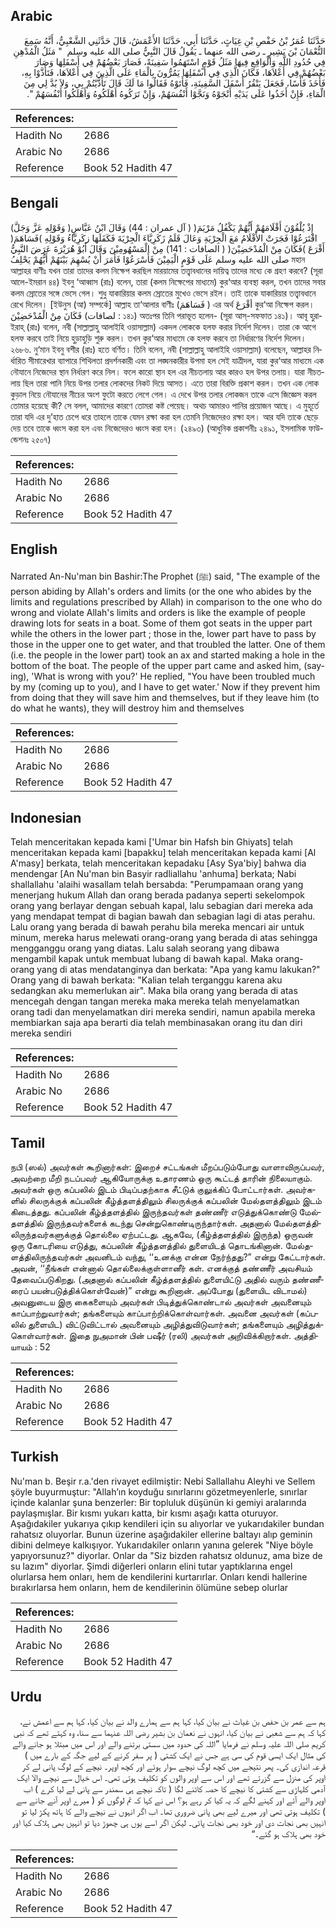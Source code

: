 ## Arabic


<div dir="rtl" lang="ar" style={{fontSize:'larger',backgroundColor:'#f8f9fa',padding:20}}>
حَدَّثَنَا عُمَرُ بْنُ حَفْصِ بْنِ غِيَاثٍ، حَدَّثَنَا أَبِي، حَدَّثَنَا الأَعْمَشُ، قَالَ حَدَّثَنِي الشَّعْبِيُّ، أَنَّهُ سَمِعَ النُّعْمَانَ بْنَ بَشِيرٍ ـ رضى الله عنهما ـ يَقُولُ قَالَ النَّبِيُّ صلى الله عليه وسلم ‏ "‏ مَثَلُ الْمُدْهِنِ فِي حُدُودِ اللَّهِ وَالْوَاقِعِ فِيهَا مَثَلُ قَوْمٍ اسْتَهَمُوا سَفِينَةً، فَصَارَ بَعْضُهُمْ فِي أَسْفَلِهَا وَصَارَ بَعْضُهُمْ فِي أَعْلاَهَا، فَكَانَ الَّذِي فِي أَسْفَلِهَا يَمُرُّونَ بِالْمَاءِ عَلَى الَّذِينَ فِي أَعْلاَهَا، فَتَأَذَّوْا بِهِ، فَأَخَذَ فَأْسًا، فَجَعَلَ يَنْقُرُ أَسْفَلَ السَّفِينَةِ، فَأَتَوْهُ فَقَالُوا مَا لَكَ قَالَ تَأَذَّيْتُمْ بِي، وَلاَ بُدَّ لِي مِنَ الْمَاءِ، فَإِنْ أَخَذُوا عَلَى يَدَيْهِ أَنْجَوْهُ وَنَجَّوْا أَنْفُسَهُمْ، وَإِنْ تَرَكُوهُ أَهْلَكُوهُ وَأَهْلَكُوا أَنْفُسَهُمْ ‏"‏‏.‏
</div>
<div style={{backgroundColor:'#f8f9fa',padding:20, marginBottom: 10}}><table> <thead> <tr> <th>References:</th> <th></th> </tr> </thead> <tbody><tr><td>Hadith No</td><td>2686</td></tr><tr><td>Arabic No</td><td>2686</td></tr><tr><td>Reference</td><td>Book 52 Hadith 47</td></tr></tbody></table></div>

## Bengali


<div dir="ltr" lang="bn" style={{fontSize:'larger',backgroundColor:'#f8f9fa',padding:20}}>
(وَقَوْلِهِ عَزَّ وَجَلَّ )إِذْ يُلْقُوْنَ أَقْلَامَهُمْ أَيُّهُمْ يَكْفُلُ مَرْيَمَ( ( آل عمران : 44) وَقَالَ ابْنُ عَبَّاسٍ اقْتَرَعُوْا فَجَرَتْ الأَقْلَامُ مَعَ الْجِرْيَةِ وَعَالَ قَلَمُ زَكَرِيَّاءَ الْجِرْيَةَ فَكَفَلَهَا زكَرِيَّاءُ وَقَوْلِهِ )فَسَاهَمَ( أَقْرَعَ )فَكَانَ مِنْ الْمُدْحَضِيْنَ( ( الصافات : 141) مِنْ الْمَسْهُومِيْنَ وَقَالَ أَبُوْ هُرَيْرَةَ عَرَضَ النَّبِيُّ صلى الله عليه وسلم عَلَى قَوْمٍ الْيَمِيْنَ فَأَسْرَعُوْا فَأَمَرَ أَنْ يُسْهِمَ بَيْنَهُمْ أَيُّهُمْ يَحْلِفُ মহান আল্লাহর বাণীঃ যখন তারা তাদের কলম নিক্ষেপ করছিল মারয়ামের তত্ত্বাবধানের দায়িত্ব তাদের মধ্যে কে গ্রহণ করবে? (সূরা আলে-ইমরান ৪৪) ইবনু ‘আব্বাস (রাঃ) বলেন, তারা (কলম নিক্ষেপের মাধ্যমে) কুর‘আর ব্যবস্থা করল, তখন তাদের সবার কলম স্রোতের সঙ্গে ভেসে গেল। শুধু যাকারিয়ার কলম স্রোতের মুখেও ভেসে রইল। তাই তাকে যাকারিয়ার তত্ত্বাবধানে রেখে দিলেন। [ইউনুস (আ) সম্পর্কে] আল্লাহ তা‘আলার বাণীঃ (فَسَاهَمَ ) এর অর্থ أقْرَعَ কুর‘আ নিক্ষেপ করল। فَكَانَ مِنْ الْمُدْحَضِيْنَ (لصافات : ১৪১) অতঃপর তিনি পরাভূত হলেন- (সূরা আস্-সফফাত ১৪১)। আবূ হুরাইরাহ্ (রাঃ) বলেন, নবী (সাল্লাল্লাহু আলাইহি ওয়াসাল্লাম) একদল লোককে হলফ করার নির্দেশ দিলেন। তারা কে আগে হলফ করবে তাই নিয়ে হুড়াহুড়ি শুরু করল। তখন কুর‘আর মাধ্যমে কে হলফ করবে তা নির্ধারণের নির্দেশ দিলেন। ২৬৮৬. নু‘মান ইবনু বশীর (রাঃ) হতে বর্ণিত। তিনি বলেন, নবী (সাল্লাল্লাহু আলাইহি ওয়াসাল্লাম) বলেছেন, আল্লাহর নির্ধারিত সীমারেখার ব্যাপারে শিথিলতা প্রদর্শনকারী এবং তা লঙ্ঘনকারীর উপমা হল সেই যাত্রীদল, যারা কুর‘আর মাধ্যমে এক নৌযানে নিজেদের স্থান নির্ধারণ করে নিল। ফলে কারো স্থান হল এর নীচতলায় আর কারও হল উপর তলায়। যারা নীচতলায় ছিল তারা পানি নিয়ে উপর তলার লোকদের নিকট দিয়ে আসত। এতে তারা বিরক্তি প্রকাশ করল। তখন এক লোক কুড়াল নিয়ে নৌযানের নীচের অংশ ফুটো করতে লেগে গেল। এ দেখে উপর তলার লোকজন তাকে এসে জিজ্ঞেস করল তোমার হয়েছে কী? সে বলল, আমাদের কারণে তোমরা কষ্ট পেয়েছ। অথচ আমারও পানির প্রয়োজন আছে। এ মুহূর্তে তারা যদি এর দু’হাত চেপে ধরে তাহলে তাকে যেমন রক্ষা করা হল তেমনি নিজেদেরও রক্ষা হল। আর যদি তাকে ছেড়ে দেয় তবে তাকে ধ্বংস করা হল এবং নিজেদেরও ধ্বংস করা হল। (২৪৯৩) (আধুনিক প্রকাশনীঃ ২৪৯১, ইসলামিক ফাউন্ডেশনঃ ২৫০৭)
</div>
<div style={{backgroundColor:'#f8f9fa',padding:20, marginBottom: 10}}><table> <thead> <tr> <th>References:</th> <th></th> </tr> </thead> <tbody><tr><td>Hadith No</td><td>2686</td></tr><tr><td>Arabic No</td><td>2686</td></tr><tr><td>Reference</td><td>Book 52 Hadith 47</td></tr></tbody></table></div>

## English


<div dir="ltr" lang="en" style={{fontSize:'larger',backgroundColor:'#f8f9fa',padding:20}}>
Narrated An-Nu'man bin Bashir:The Prophet (ﷺ) said, "The example of the person abiding by Allah's orders and limits (or the one who abides by the limits and regulations prescribed by Allah) in comparison to the one who do wrong and violate Allah's limits and orders is like the example of people drawing lots for seats in a boat. Some of them got seats in the upper part while the others in the lower part ; those in the, lower part have to pass by those in the upper one to get water, and that troubled the latter. One of them (i.e. the people in the lower part) took an ax and started making a hole in the bottom of the boat. The people of the upper part came and asked him, (saying), 'What is wrong with you?' He replied, "You have been troubled much by my (coming up to you), and I have to get water.' Now if they prevent him from doing that they will save him and themselves, but if they leave him (to do what he wants), they will destroy him and themselves
</div>
<div style={{backgroundColor:'#f8f9fa',padding:20, marginBottom: 10}}><table> <thead> <tr> <th>References:</th> <th></th> </tr> </thead> <tbody><tr><td>Hadith No</td><td>2686</td></tr><tr><td>Arabic No</td><td>2686</td></tr><tr><td>Reference</td><td>Book 52 Hadith 47</td></tr></tbody></table></div>

## Indonesian


<div dir="ltr" lang="id" style={{fontSize:'larger',backgroundColor:'#f8f9fa',padding:20}}>
Telah menceritakan kepada kami ['Umar bin Hafsh bin Ghiyats] telah menceritakan kepada kami [bapakku] telah menceritakan kepada kami [Al A'masy] berkata, telah menceritakan kepadaku [Asy Sya'biy] bahwa dia mendengar [An Nu'man bin Basyir radliallahu 'anhuma] berkata; Nabi shallallahu 'alaihi wasallam telah bersabda: "Perumpamaan orang yang menerjang hukum Allah dan orang berada padanya seperti sekelompok orang yang berlayar dengan sebuah kapal, lalu sebagian dari mereka ada yang mendapat tempat di bagian bawah dan sebagian lagi di atas perahu. Lalu orang yang berada di bawah perahu bila mereka mencari air untuk minum, mereka harus melewati orang-orang yang berada di atas sehingga mengganggu orang yang diatas. Lalu salah seorang yang dibawa mengambil kapak untuk membuat lubang di bawah kapal. Maka orang-orang yang di atas mendatanginya dan berkata: "Apa yang kamu lakukan?" Orang yang di bawah berkata: "Kalian telah terganggu karena aku sedangkan aku memerlukan air". Maka bila orang yang berada di atas mencegah dengan tangan mereka maka mereka telah menyelamatkan orang tadi dan menyelamatkan diri mereka sendiri, namun apabila mereka membiarkan saja apa berarti dia telah membinasakan orang itu dan diri mereka sendiri
</div>
<div style={{backgroundColor:'#f8f9fa',padding:20, marginBottom: 10}}><table> <thead> <tr> <th>References:</th> <th></th> </tr> </thead> <tbody><tr><td>Hadith No</td><td>2686</td></tr><tr><td>Arabic No</td><td>2686</td></tr><tr><td>Reference</td><td>Book 52 Hadith 47</td></tr></tbody></table></div>

## Tamil


<div dir="ltr" lang="ta" style={{fontSize:'larger',backgroundColor:'#f8f9fa',padding:20}}>
நபி (ஸல்) அவர்கள் கூறினார்கள்: இறைச் சட்டங்கள் மீறப்படும்போது வாளாவிருப்பவர், அவற்றை மீறி நடப்பவர் ஆகியோருக்கு உதாரணம் ஒரு கூட்டத் தாரின் நிலையாகும். அவர்கள் ஒரு கப்பலில் இடம் பிடிப்பதற்காக சீட்டுக் குலுக்கிப் போட்டார்கள். அவர்களில் சிலருக்குக் கப்பலின் கீழ்த்தளத்திலும் சிலருக்குக் கப்பலின் மேல்தளத்திலும் இடம் கிடைத்தது. கப்பலின் கீழ்த்தளத்தில் இருந்தவர்கள் தண்ணீர் எடுத்துக்கொண்டு மேல்தளத்தில் இருந்தவர்களைக் கடந்து சென்றுகொண்டிருந்தார்கள். அதனால் மேல்தளத்திலிருந்தவர்களுக்குத் தொல்லை ஏற்பட்டது. ஆகவே, (கீழ்த்தளத்தில் இருந்த) ஒருவன் ஒரு கோடரியை எடுத்து, கப்பலின் கீழ்த்தளத்தில் துளையிடத் தொடங்கினான். மேல்தளத்திலிருந்தவர்கள் அவனிடம் வந்து, ‘‘உனக்கு என்ன நேர்ந்தது?” என்று கேட்டார்கள். அவன், ‘‘நீங்கள் என்னால் தொல்லைக்குள்ளானீர் கள். எனக்குத் தண்ணீர் அவசியம் தேவைப்படுகிறது. (அதனால் கப்பலின் கீழ்த்தளத்தில் துளையிட்டு அதில் வரும் தண்ணீரைப் பயன்படுத்திக்கொள்வேன்)” என்று கூறினான். அப்போது (துளையிட விடாமல்) அவனுடைய இரு கைகளையும் அவர்கள் பிடித்துக்கொண்டால் அவர்கள் அவனையும் காப்பாற்றுவார்கள்; தங்களையும் காப்பாற்றிக்கொள்வார்கள். அவனை அவர்கள் (கப்பலில் துளையிட) விட்டுவிட்டால் அவனையும் அழித்துவிடுவார்கள்; தங்களையும் அழித்துக்கொள்வார்கள். இதை நுஅமான் பின் பஷீர் (ரலி) அவர்கள் அறிவிக்கிறார்கள். அத்தியாயம் : 52
</div>
<div style={{backgroundColor:'#f8f9fa',padding:20, marginBottom: 10}}><table> <thead> <tr> <th>References:</th> <th></th> </tr> </thead> <tbody><tr><td>Hadith No</td><td>2686</td></tr><tr><td>Arabic No</td><td>2686</td></tr><tr><td>Reference</td><td>Book 52 Hadith 47</td></tr></tbody></table></div>

## Turkish


<div dir="ltr" lang="tr" style={{fontSize:'larger',backgroundColor:'#f8f9fa',padding:20}}>
Nu'man b. Beşir r.a.'den rivayet edilmiştir: Nebi Sallallahu Aleyhi ve Sellem şöyle buyurmuştur: "Allah’ın koyduğu sınırlarını gözetmeyenlerle, sınırlar içinde kalanlar şuna benzerler: Bir topluluk düşünün ki gemiyi aralarında paylaşmışlar. Bir kısmı yukarı katta, bir kısmı aşağı katta oturuyor. Aşağıdakiler yukarıya çıkıp kendileri için su alıyorlar ve yukarıdakiler bundan rahatsız oluyorlar. Bunun üzerine aşağıdakiler ellerine baltayı alıp geminin dibini delmeye kalkışıyor. Yukarıdakiler onların yanına gelerek "Niye böyle yapıyorsunuz?" diyorlar. Onlar da "Siz bizden rahatsız oldunuz, ama bize de su lazım" diyorlar. Şimdi diğerleri onların elini tutar yaptıklarına engel olurlarsa hem onları, hem de kendilerini kurtarırlar. Onları kendi hallerine bırakırlarsa hem onların, hem de kendilerinin ölümüne sebep olurlar
</div>
<div style={{backgroundColor:'#f8f9fa',padding:20, marginBottom: 10}}><table> <thead> <tr> <th>References:</th> <th></th> </tr> </thead> <tbody><tr><td>Hadith No</td><td>2686</td></tr><tr><td>Arabic No</td><td>2686</td></tr><tr><td>Reference</td><td>Book 52 Hadith 47</td></tr></tbody></table></div>

## Urdu


<div dir="rtl" lang="ur" style={{fontSize:'larger',backgroundColor:'#f8f9fa',padding:20}}>
ہم سے عمر بن حفص بن غیاث نے بیان کیا، کہا ہم سے ہمارے والد نے بیان کیا، کہا ہم سے اعمش نے، کہا کہ ہم سے شعبی نے بیان کیا، انہوں نے نعمان بن بشیر رضی اللہ عنہما سے سنا، وہ کہتے تھے کہ نبی کریم صلی اللہ علیہ وسلم نے فرمایا ”اللہ کی حدود میں سستی برتنے والے اور اس میں مبتلا ہو جانے والے کی مثال ایک ایسی قوم کی سی ہے جس نے ایک کشتی ( پر سفر کرنے کے لیے جگہ کے بارے میں ) قرعہ اندازی کی۔ پھر نتیجے میں کچھ لوگ نیچے سوار ہوئے اور کچھ اوپر۔ نیچے کے لوگ پانی لے کر اوپر کی منزل سے گزرتے تھے اور اس سے اوپر والوں کو تکلیف ہوتی تھی۔ اس خیال سے نیچے والا ایک آدمی کلہاڑی سے کشتی کا نیچے کا حصہ کاٹنے لگا ( تاکہ نیچے ہی سمندر سے پانی لے لیا کرے ) اب اوپر والے آئے اور کہنے لگے کہ یہ کیا کر رہے ہو؟ اس نے کہا کہ تم لوگوں کو ( میرے اوپر آنے جانے سے ) تکلیف ہوتی تھی اور میرے لیے بھی پانی ضروری تھا۔ اب اگر انہوں نے نیچے والے کا ہاتھ پکڑ لیا تو انہیں بھی نجات دی اور خود بھی نجات پائی۔ لیکن اگر اسے یوں ہی چھوڑ دیا تو انہیں بھی ہلاک کیا اور خود بھی ہلاک ہو گئے۔“
</div>
<div style={{backgroundColor:'#f8f9fa',padding:20, marginBottom: 10}}><table> <thead> <tr> <th>References:</th> <th></th> </tr> </thead> <tbody><tr><td>Hadith No</td><td>2686</td></tr><tr><td>Arabic No</td><td>2686</td></tr><tr><td>Reference</td><td>Book 52 Hadith 47</td></tr></tbody></table></div>